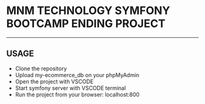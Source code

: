 # MNM TECHNOLOGY SYMFONY BOOTCAMP ENDING PROJECT
---
## USAGE
* Clone the repository
* Upload my-ecommerce_db on your phpMyAdmin
* Open the project with VSCODE
* Start symfony server with VSCODE terminal
* Run the project from your browser: localhost:800
